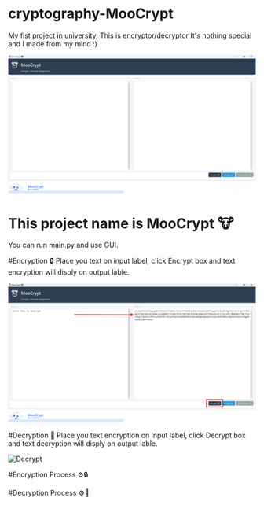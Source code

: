 # cryptography-MooCrypt
My fist project in university, This is encryptor/decryptor It's nothing special and I made from my mind :)  

![Main](img/main.png)

# This project name is MooCrypt 🐮
You can run main.py and use GUI.

#Encryption 🔒
Place you text on input label, click Encrypt box and text encryption will disply on output lable. 

![Encrypt](img/Encrypt.png)

#Decryption 🔑
Place you text encryption on input label, click Decrypt box and text decryption will disply on output lable.

![Decrypt](img/Decryptpng)




#Encryption Process ⚙️🔒




#Decryption Process ⚙️🔑
